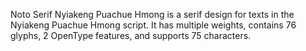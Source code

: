 Noto Serif Nyiakeng Puachue Hmong is a serif design for texts in the Nyiakeng Puachue Hmong script. It has multiple weights, contains 76 glyphs, 2 OpenType features, and supports 75 characters.